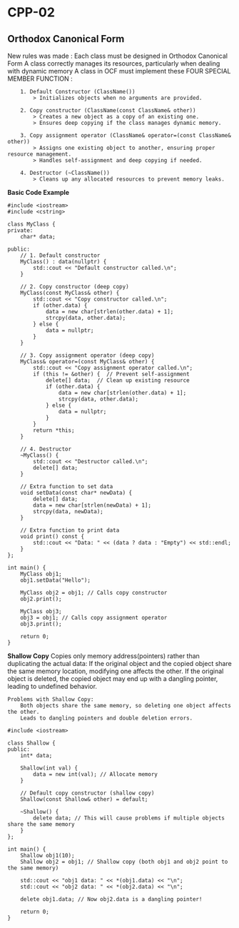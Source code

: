 # CPP-02

## Orthodox Canonical Form

New rules was made :
    Each class must be designed in Orthodox Canonical Form
        A class correctly manages its resources, particularly when dealing with dynamic memory
        A class in OCF must implement these FOUR SPECIAL MEMBER FUNCTION :
        
        1. Default Constructor (ClassName())
            > Initializes objects when no arguments are provided.
        
        2. Copy constructor (ClassName(const ClassName& other))
            > Creates a new object as a copy of an existing one.
            > Ensures deep copying if the class manages dynamic memory.
        
        3. Copy assignment operator (ClassName& operator=(const ClassName& other))
            > Assigns one existing object to another, ensuring proper resource management.
            > Handles self-assignment and deep copying if needed.
        
        4. Destructor (~ClassName())
            > Cleans up any allocated resources to prevent memory leaks.
    
**Basic Code Example**
```
#include <iostream>
#include <cstring>

class MyClass {
private:
    char* data;

public:
    // 1. Default constructor
    MyClass() : data(nullptr) {
        std::cout << "Default constructor called.\n";
    }

    // 2. Copy constructor (deep copy)
    MyClass(const MyClass& other) {
        std::cout << "Copy constructor called.\n";
        if (other.data) {
            data = new char[strlen(other.data) + 1];
            strcpy(data, other.data);
        } else {
            data = nullptr;
        }
    }

    // 3. Copy assignment operator (deep copy)
    MyClass& operator=(const MyClass& other) {
        std::cout << "Copy assignment operator called.\n";
        if (this != &other) {  // Prevent self-assignment
            delete[] data;  // Clean up existing resource
            if (other.data) {
                data = new char[strlen(other.data) + 1];
                strcpy(data, other.data);
            } else {
                data = nullptr;
            }
        }
        return *this;
    }

    // 4. Destructor
    ~MyClass() {
        std::cout << "Destructor called.\n";
        delete[] data;
    }

    // Extra function to set data
    void setData(const char* newData) {
        delete[] data;
        data = new char[strlen(newData) + 1];
        strcpy(data, newData);
    }

    // Extra function to print data
    void print() const {
        std::cout << "Data: " << (data ? data : "Empty") << std::endl;
    }
};

int main() {
    MyClass obj1;
    obj1.setData("Hello");

    MyClass obj2 = obj1; // Calls copy constructor
    obj2.print();

    MyClass obj3;
    obj3 = obj1; // Calls copy assignment operator
    obj3.print();

    return 0;
}
```

**Shallow Copy**
    Copies only memory address(pointers) rather than duplicating the actual data:
        If the original object and the copied object share the same memory location, modifying one affects the other.
        If the original object is deleted, the copied object may end up with a dangling pointer, leading to undefined behavior.
    
    Problems with Shallow Copy:
        Both objects share the same memory, so deleting one object affects the other.
        Leads to dangling pointers and double deletion errors.

```
#include <iostream>

class Shallow {
public:
    int* data;

    Shallow(int val) {
        data = new int(val); // Allocate memory
    }

    // Default copy constructor (shallow copy)
    Shallow(const Shallow& other) = default;

    ~Shallow() {
        delete data; // This will cause problems if multiple objects share the same memory
    }
};

int main() {
    Shallow obj1(10);
    Shallow obj2 = obj1; // Shallow copy (both obj1 and obj2 point to the same memory)

    std::cout << "obj1 data: " << *(obj1.data) << "\n";
    std::cout << "obj2 data: " << *(obj2.data) << "\n";

    delete obj1.data; // Now obj2.data is a dangling pointer!

    return 0;
}
```